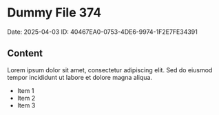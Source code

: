 # Dummy File 374

Date: 2025-04-03
ID: 40467EA0-0753-4DE6-9974-1F2E7FE34391

## Content

Lorem ipsum dolor sit amet, consectetur adipiscing elit.
Sed do eiusmod tempor incididunt ut labore et dolore magna aliqua.

* Item 1
* Item 2
* Item 3

